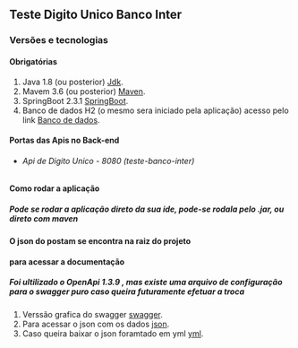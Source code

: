 ## Teste Digito Unico Banco Inter
### Versões e tecnologias
#### Obrigatórias
1. Java 1.8 (ou posterior) [Jdk](https://www.oracle.com/java/technologies/javase/javase-jdk8-downloads.html).
2. Mavem 3.6 (ou posterior) [Maven](https://maven.apache.org/download.cgi).
3. SpringBoot 2.3.1 [SpringBoot](https://start.spring.io/).
3. Banco de dados H2 (o mesmo sera iniciado pela aplicação) acesso pelo link [Banco de dados](localhost:8080/h2).
#### Portas das Apis no Back-end
- ###### Api de Digito Unico - 8080 (teste-banco-inter)
#### Como rodar a aplicação
##### Pode se rodar a aplicação direto da sua ide, pode-se rodala pelo .jar, ou direto com maven
#### O json do postam se encontra na raiz do projeto
#### para acessar a documentação  
##### Foi ultilizado o OpenApi 1.3.9 , mas existe uma arquivo de configuração para o swagger puro caso queira futuramente efetuar a troca
1. Verssão grafica do swagger [swagger](http://localhost:8080/swagger).
2. Para acessar o json com os dados [json](http://localhost:8080/api-docs).
3. Caso queira baixar o json foramtado em yml [yml](http://localhost:8080/api-docs.yaml).